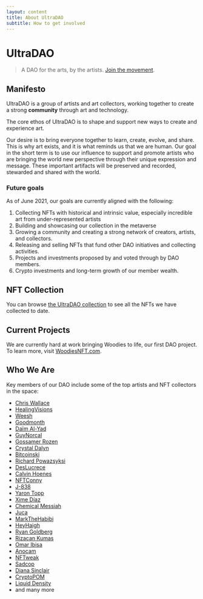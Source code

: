 ```yaml
---
layout: content
title: About UltraDAO
subtitle: How to get involved
---
```


# UltraDAO

> A DAO for the arts, by the artists. [Join the movement](https://discord.gg/wfyZwCugmF).

## Manifesto

UltraDAO is a group of artists and art collectors, working together to create a strong **community** through art and technology.

The core ethos of UltraDAO is to shape and support new ways to create and experience art.

Our desire is to bring everyone together to learn, create, evolve, and share. This is why art exists, and it is what reminds us that we are human. Our goal in the short term is to use our influence to support and promote artists who are bringing the world new perspective through their unique expression and message. These important artifacts will be preserved and recorded, stewarded and shared with the world.

### Future goals

As of June 2021, our goals are currently aligned with the following:

1. Collecting NFTs with historical and intrinsic value, especially incredible art from under-represented artists
2. Building and showcasing our collection in the metaverse 
3. Growing a community and creating a strong network of creators, artists, and collectors.
4. Releasing and selling NFTs that fund other DAO initiatives and collecting activities.
5. Projects and investments proposed by and voted through by DAO members.
6. Crypto investments and long-term growth of our member wealth.

## NFT Collection

You can browse <a href="https://rainbow.me/ultradao.eth">the UltraDAO collection</a> to see all the NFTs we have collected to date.

## Current Projects

We are currently hard at work bringing Woodies to life, our first DAO project. To learn more, visit [WoodiesNFT.com](https://woodiesnft.com).

## Who We Are

Key members of our DAO include some of the top artists and NFT collectors in the space: 

* [Chris Wallace](https://twitter.com/chriswallace)
* [HealingVisions](https://twitter.com/healingvisions)
* [Weesh](https://twitter.com/__weesh__)
* [Goodmonth](https://twitter.com/goodmontheth)
* [Daïm Al-Yad](https://twitter.com/DaimAlYad)
* [GuyNorcal](https://twitter.com/guynorcal)
* [Gossamer Rozen](https://twitter.com/grelysian)
* [Crystal Dalyn](https://twitter.com/fancycrystal)
* [Bitcoinski](https://twitter.com/bitcoinski)
* [Richard Powazsyksi](https://twitter.com/rpowazynski)
* [DesLucrece](https://twitter.com/deslucrece)
* [Calvin Hoenes](https://twitter.com/calvinhoenes)
* [NFTConny](https://twitter.com/nftconny)
* [J-838](https://twitter.com/Jae838)
* [Yaron Topp](https://twitter.com/ytopp)
* [Xime Díaz](https://twitter.com/ximecediaz)
* [Chemical Messiah](https://twitter.com/thedirtgod)
* [Juca](https://twitter.com/jucamunga)
* [MarkTheHabibi](https://twitter.com/MarkTheHabibi)
* [HeyHaigh](https://twitter.com/heyhaigh)
* [Ryan Goldberg](https://twitter.com/ryan_goldberg_)
* [Rizacan Kumas](https://twitter.com/KumasRizacan)
* [Omar Ibisa](https://twitter.com/omaribisa)
* [Anocam](https://twitter.com/anocam_)
* [NFTweak](https://twitter.com/nftweak)
* [Sadcop](https://twitter.com/frownpolice)
* [Diana Sinclair](https://twitter.com/dianaesinclair)
* [CryptoPOM](https://twitter.com/cryptopom1)
* [Liquid Density](https://twitter.com/liquiddensity)
* and many more